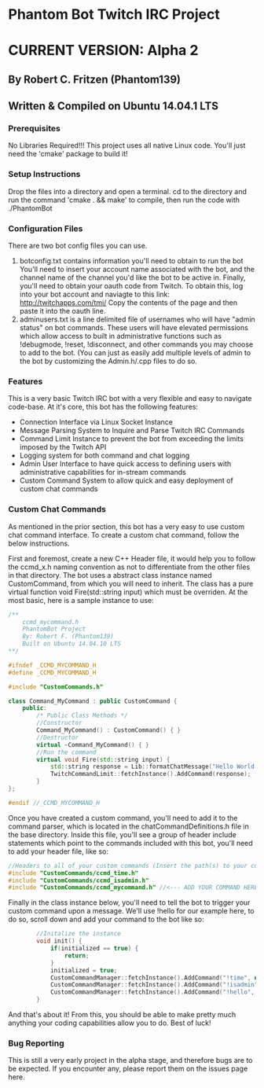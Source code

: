 # Phantom Bot Twitch IRC Project
# CURRENT VERSION: Alpha 2
## By Robert C. Fritzen (Phantom139)
## Written & Compiled on Ubuntu 14.04.1 LTS

### Prerequisites ###
No Libraries Required!!! This project uses all native Linux code. You'll just need the 'cmake' package to build it!

### Setup Instructions ###
Drop the files into a directory and open a terminal. cd to the directory and run the command 'cmake . && make' to compile, then run the code with ./PhantomBot

### Configuration Files ###
There are two bot config files you can use.

1. botconfig.txt contains information you'll need to obtain to run the bot You'll need to insert your account name associated with the bot, and the channel name of the channel you'd like the bot to be active in. Finally, you'll need to obtain your oauth code from Twitch. To obtain this, log into your bot account and naviagte to this link: http://twitchapps.com/tmi/ Copy the contents of the page and then paste it into the oauth line.
2. adminusers.txt is a line delimited file of usernames who will have "admin status" on bot commands. These users will have elevated permissions which allow access to built in administrative functions such as !debugmode, !reset, !disconnect, and other commands you may choose to add to the bot. (You can just as easily add multiple levels of admin to the bot by customizing the Admin.h/.cpp files to do so.

### Features ###
This is a very basic Twitch IRC bot with a very flexible and easy to navigate code-base. At it's core, this bot has the following features:

* Connection Interface via Linux Socket Instance
* Message Parsing System to Inquire and Parse Twitch IRC Commands
* Command Limit Instance to prevent the bot from exceeding the limits imposed by the Twitch API
* Logging system for both command and chat logging
* Admin User Interface to have quick access to defining users with administrative capabilities for in-stream commands
* Custom Command System to allow quick and easy deployment of custom chat commands

### Custom Chat Commands ###
As mentioned in the prior section, this bot has a very easy to use custom chat command interface. To create a custom chat command, follow the below instructions.

First and foremost, create a new C++ Header file, it would help you to follow the ccmd_x.h naming convention as not to differentiate from the other files in that directory. The bot uses a abstract class instance named CustomCommand, from which you will need to inherit. The class has a pure virtual function void Fire(std::string input) which must be overriden. At the most basic, here is a sample instance to use:
```c++
/**
    ccmd_mycommand.h
    PhantomBot Project
    By: Robert F. (Phantom139)
    Built on Ubuntu 14.04.10 LTS
**/

#ifndef _CCMD_MYCOMMAND_H
#define _CCMD_MYCOMMAND_H

#include "CustomCommands.h"

class Command_MyCommand : public CustomCommand {
	public:
		/* Public Class Methods */
		//Constructor
		Command_MyCommand() : CustomCommand() { }
		//Destructor
		virtual ~Command_MyCommand() { }
		//Run the command
		virtual void Fire(std::string input) {
			std::string response = Lib::formatChatMessage("Hello World!!!");
			TwitchCommandLimit::fetchInstance().AddCommand(response);			
		}
};

#endif //_CCMD_MYCOMMAND_H
```

Once you have created a custom command, you'll need to add it to the command parser, which is located in the chatCommandDefinitions.h file in the base directory. Inside this file, you'll see a group of header include statements which point to the commands included with this bot, you'll need to add your header file, like so:
```c++
//Headers to all of your custom commands (Insert the path(s) to your custom command files here)
#include "CustomCommands/ccmd_time.h"
#include "CustomCommands/ccmd_isadmin.h"
#include "CustomCommands/ccmd_mycommand.h" //<--- ADD YOUR COMMAND HERE
```

Finally in the class instance below, you'll need to tell the bot to trigger your custom command upon a message. We'll use !hello for our example here, to do so, scroll down and add your command to the bot like so:
```c++
		//Initalize the instance
		void init() {
			if(initialized == true) {
				return;
			}
			initialized = true;
			CustomCommandManager::fetchInstance().AddCommand("!time", new Command_Time());
			CustomCommandManager::fetchInstance().AddCommand("!isadmin", new Command_IsAdmin());
			CustomCommandManager::fetchInstance().AddCommand("!hello", new Command_MyCommand());		
		}
```

And that's about it! From this, you should be able to make pretty much anything your coding capabilities allow you to do. Best of luck!

### Bug Reporting ###
This is still a very early project in the alpha stage, and therefore bugs are to be expected. If you encounter any, please report them on the issues page here.
